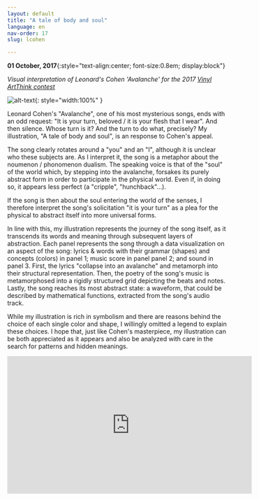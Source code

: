 ```yaml
---
layout: default
title: "A tale of body and soul"
language: en
nav-order: 17
slug: lcohen

---
```

**01 October, 2017**{:style="text-align:center; font-size:0.8em; display:block"} 

*Visual interpretation of Leonard's Cohen 'Avalanche' for the 2017 [Vinyl ArtThink contest](https://arthink-editions.com/it/vinyl-arthink/)*

![alt-text](/img/works/leonard-cohen.svg){: style="width:100%" }

Leonard Cohen's "Avalanche", one of his most mysterious songs, ends with an odd request: "It is your turn, beloved / it is your flesh that I wear". And then silence. Whose turn is it? And the turn to do what, precisely? My illustration, "A tale of body and soul", is an response to Cohen's appeal.

The song clearly rotates around a "you" and an "I", although it is unclear who these subjects are. As I interpret it, the song is a metaphor about the noumenon / phonomenon dualism. The speaking voice is that of the "soul" of the world which, by stepping into the avalanche, forsakes its purely abstract form in order to participate in the physical world. Even if, in doing so, it appears less perfect (a "cripple", "hunchback"...).

If the song is then about the soul entering the world of the senses, I therefore interpret the song's solicitation "it is your turn" as a plea for the physical to abstract itself into more universal forms.

In line with this, my illustration represents the journey of the song itself, as it transcends its words and meaning through subsequent layers of abstraction. Each panel represents the song through a data visualization on an aspect of the song: lyrics & words with their grammar (shapes) and concepts (colors) in panel 1; music score in panel panel 2; and sound in panel 3. First, the lyrics "collapse into an avalanche" and metamorph into their structural representation. Then, the poetry of the song's music is metamorphosed into a rigidly structured grid depicting the beats and notes. Lastly, the song reaches its most abstract state: a waveform, that could be described by mathematical functions, extracted from the song's audio track.

While my illustration is rich in symbolism and there are reasons behind the choice of each single color and shape, I willingly omitted a legend to explain these choices. I hope that, just like Cohen's masterpiece, my illustration can be both appreciated as it appears and also be analyzed with care in the search for patterns and hidden meanings.

<iframe width="560" height="315" src="https://www.youtube.com/embed/3f0ADuVJhYQ" frameborder="0" allow="accelerometer; autoplay; encrypted-media; gyroscope; picture-in-picture" allowfullscreen></iframe>